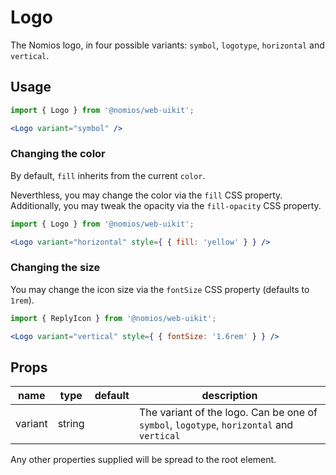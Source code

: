 # Logo

The Nomios logo, in four possible variants: `symbol`, `logotype`, `horizontal` and `vertical`.

## Usage

```jsx
import { Logo } from '@nomios/web-uikit';

<Logo variant="symbol" />
```

### Changing the color

By default, `fill` inherits from the current `color`.

Neverthless, you may change the color via the `fill` CSS property.
Additionally, you may tweak the opacity via the `fill-opacity` CSS property.

```jsx
import { Logo } from '@nomios/web-uikit';

<Logo variant="horizontal" style={ { fill: 'yellow' } } />

```
### Changing the size

You may change the icon size via the `fontSize` CSS property (defaults to `1rem`).

```jsx
import { ReplyIcon } from '@nomios/web-uikit';

<Logo variant="vertical" style={ { fontSize: '1.6rem' } } />
```

## Props

| name | type | default | description |
| ---- | ---- | ------- | ----------- |
| variant | string | | The variant of the logo. Can be one of `symbol`, `logotype`, `horizontal` and `vertical` |

Any other properties supplied will be spread to the root element.
